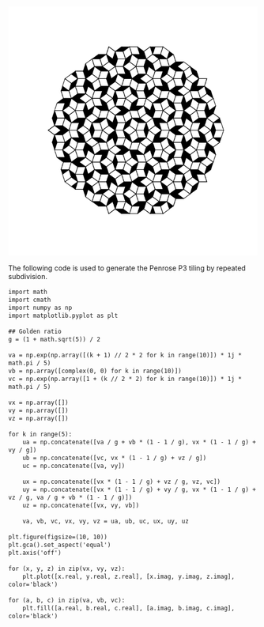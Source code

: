 ![Penrose P3 tiling](static/blog/20220216-penrose-rhombs/penrose-I.png)

The following code is used to generate the Penrose P3 tiling by repeated subdivision.

    import math
    import cmath
    import numpy as np
    import matplotlib.pyplot as plt

    ## Golden ratio
    g = (1 + math.sqrt(5)) / 2

    va = np.exp(np.array([(k + 1) // 2 * 2 for k in range(10)]) * 1j * math.pi / 5)
    vb = np.array([complex(0, 0) for k in range(10)])
    vc = np.exp(np.array([1 + (k // 2 * 2) for k in range(10)]) * 1j * math.pi / 5)
    
    vx = np.array([])
    vy = np.array([])
    vz = np.array([])
        
    for k in range(5):
        ua = np.concatenate([va / g + vb * (1 - 1 / g), vx * (1 - 1 / g) + vy / g]) 
        ub = np.concatenate([vc, vx * (1 - 1 / g) + vz / g])
        uc = np.concatenate([va, vy])
    
        ux = np.concatenate([vx * (1 - 1 / g) + vz / g, vz, vc]) 
        uy = np.concatenate([vx * (1 - 1 / g) + vy / g, vx * (1 - 1 / g) + vz / g, va / g + vb * (1 - 1 / g)])
        uz = np.concatenate([vx, vy, vb])
    
        va, vb, vc, vx, vy, vz = ua, ub, uc, ux, uy, uz

    plt.figure(figsize=(10, 10))
    plt.gca().set_aspect('equal')
    plt.axis('off')
    
    for (x, y, z) in zip(vx, vy, vz):
        plt.plot([x.real, y.real, z.real], [x.imag, y.imag, z.imag], color='black')
        
    for (a, b, c) in zip(va, vb, vc):
        plt.fill([a.real, b.real, c.real], [a.imag, b.imag, c.imag], color='black')
         
